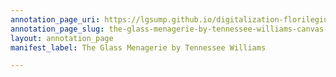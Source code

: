 ```yaml
---
annotation_page_uri: https://lgsump.github.io/digitalization-florilegium/annotations/the-glass-menagerie-by-tennessee-williams-canvas-1-1344-353385.json
annotation_page_slug: the-glass-menagerie-by-tennessee-williams-canvas-1-1344-353385
layout: annotation_page
manifest_label: The Glass Menagerie by Tennessee Williams

---
```

